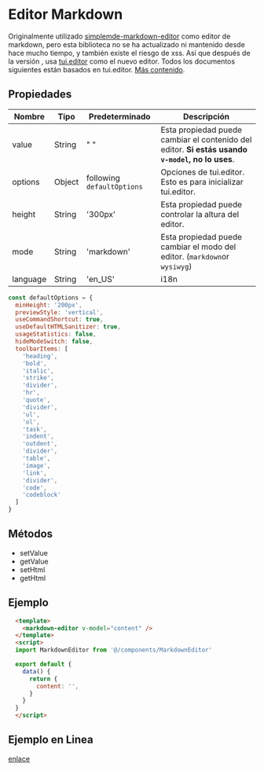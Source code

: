 # Editor Markdown <Badge text="v3.9.3+"/>

Originalmente utilizado [simplemde-markdown-editor](https://github.com/sparksuite/simplemde-markdown-editor) como editor de markdown, pero esta biblioteca no se ha actualizado ni mantenido desde hace mucho tiempo, y también existe el riesgo de xss. Así que después de la versión <Badge text="v3.9.3+"/>, usa [tui.editor](https://github.com/nhnent/tui.editor) como el nuevo editor. Todos los documentos siguientes están basados en tui.editor. [Más contenido](https://github.com/nhnent/tui.editor).

## Propiedades

| Nombre   | Tipo   | Predeterminado             | Descripción                                                                                      |
| -------- | ------ | -------------------------- | ------------------------------------------------------------------------------------------------ |
| value    | String | " "                        | Esta propiedad puede cambiar el contenido del editor. **Si estás usando `v-model`, no lo uses**. |
| options  | Object | following `defaultOptions` | Opciones de tui.editor. Esto es para inicializar tui.editor.                                     |
| height   | String | '300px'                    | Esta propiedad puede controlar la altura del editor.                                             |
| mode     | String | 'markdown'                 | Esta propiedad puede cambiar el modo del editor. (`markdown`or `wysiwyg`)                        |
| language | String | 'en_US'                    | i18n                                                                                             |

```js
const defaultOptions = {
  minHeight: '200px',
  previewStyle: 'vertical',
  useCommandShortcut: true,
  useDefaultHTMLSanitizer: true,
  usageStatistics: false,
  hideModeSwitch: false,
  toolbarItems: [
    'heading',
    'bold',
    'italic',
    'strike',
    'divider',
    'hr',
    'quote',
    'divider',
    'ul',
    'ol',
    'task',
    'indent',
    'outdent',
    'divider',
    'table',
    'image',
    'link',
    'divider',
    'code',
    'codeblock'
  ]
}
```

## Métodos

- setValue
- getValue
- setHtml
- getHtml

## Ejemplo

```html
  <template>
    <markdown-editor v-model="content" />
  </template>
  <script>
  import MarkdownEditor from '@/components/MarkdownEditor'

  export default {
    data() {
      return {
        content: '',
      }
    }
  }
  </script>
```

## Ejemplo en Linea

[enlace](https://panjiachen.github.io/vue-element-admin/#/components/markdown)

